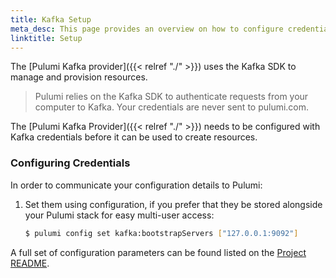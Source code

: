```yaml
---
title: Kafka Setup
meta_desc: This page provides an overview on how to configure credentials for the Pulumi Kafka Provider.
linktitle: Setup
---
```


The [Pulumi Kafka provider]({{< relref "./" >}}) uses the Kafka SDK to manage and provision resources.

> Pulumi relies on the Kafka SDK to authenticate requests from your computer to Kafka. Your credentials are never sent
> to pulumi.com.

The [Pulumi Kafka Provider]({{< relref "./" >}}) needs to be configured with Kafka credentials
before it can be used to create resources.

### Configuring Credentials

In order to communicate your configuration details to Pulumi:

1. Set them using configuration, if you prefer that they be stored alongside your Pulumi stack for easy multi-user access:

    ```bash
    $ pulumi config set kafka:bootstrapServers ["127.0.0.1:9092"]
    ```

A full set of configuration parameters can be found listed on the [Project README](https://github.com/pulumi/pulumi-kafka/blob/master/README.md).
